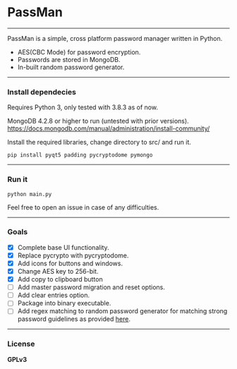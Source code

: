 # PassMan
---
PassMan is a simple, cross platform password manager written in Python.

  - AES(CBC Mode) for password encryption.
  - Passwords are stored in MongoDB.
  - In-built random password generator.

---
### Install dependecies

Requires Python 3, only tested with 3.8.3 as of now.

MongoDB 4.2.8 or higher to run (untested with prior versions).
https://docs.mongodb.com/manual/administration/install-community/

Install the required libraries, change directory to src/ and run it.

```
pip install pyqt5 padding pycryptodome pymongo
```

---
### Run it
```
python main.py
```
Feel free to open an issue in case of any difficulties.

---
### Goals
- [x] Complete base UI functionality.
- [x] Replace pycrypto with pycryptodome.
- [x] Add icons for buttons and windows.
- [x] Change AES key to 256-bit.
- [x] Add copy to clipboard button
- [ ] Add master password migration and reset options.
- [ ] Add clear entries option.
- [ ] Package into binary executable.
- [ ] Add regex matching to random password generator for matching strong password guidelines as provided [here](https://csguide.cs.princeton.edu/accounts/passwords).

---
### License
**GPLv3**
